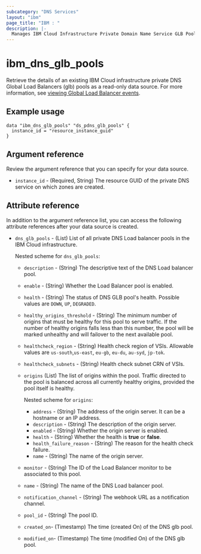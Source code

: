 ```yaml
---
subcategory: "DNS Services"
layout: "ibm"
page_title: "IBM : "
description: |-
  Manages IBM Cloud Infrastructure Private Domain Name Service GLB Pools.
---
```


# ibm_dns_glb_pools

Retrieve the details of an existing IBM Cloud infrastructure private DNS Global Load Balancers (glb) pools as a read-only data source. For more information, see [viewing Global Load Balancer events](https://cloud.ibm.com/docs/dns-svcs?topic=dns-svcs-health-check-events).


## Example usage

```
data "ibm_dns_glb_pools" "ds_pdns_glb_pools" {
  instance_id = "resource_instance_guid"
}
```


## Argument reference
Review the argument reference that you can specify for your data source. 

- `instance_id` - (Required, String) The resource GUID of the private DNS service on which zones are created.

## Attribute reference
In addition to the argument reference list, you can access the following attribute references after your data source is created. 

- `dns_glb_pools` - (List) List of all private DNS Load balancer pools in the IBM Cloud infrastructure.
	
   Nested scheme for `dns_glb_pools`:
   - `description` - (String) The descriptive text of the DNS Load balancer pool.
   - `enable` - (String)  Whether the Load Balancer pool is enabled.
   - `health` - (String) The status of DNS GLB pool's health. Possible values are `DOWN`, `UP`, `DEGRADED`.
   - `healthy_origins_threshold` - (String) The minimum number of origins that must be healthy for this pool to serve traffic. If the number of healthy origins falls less than this number, the pool will be marked unhealthy and will failover to the next available pool.
   - `healthcheck_region` - (String) Health check region of VSIs. Allowable values are `us-south`,`us-east`, `eu-gb`, `eu-du`, `au-syd`, `jp-tok`.
   - `healthcheck_subnets` - (String) Health check subnet CRN of VSIs.
   - `origins` (List) The list of origins within the pool. Traffic directed to the pool is balanced across all currently healthy origins, provided the pool itself is healthy.

     Nested scheme for `origins`:
	 - `address` - (String) The address of the origin server. It can be a hostname or an IP address.
	 - `description` - (String) The description of the origin server.
	 - `enabled` - (String) Whether the origin server is enabled.
	 - `health` - (String) Whether the health is **true** or **false**.
	 - `health_failure_reason` - (String) The reason for the health check failure.
	 - `name` - (String) The name of the origin server.
	- `monitor` - (String) The ID of the Load Balancer monitor to be associated to this pool.
	- `name` - (String) The name of the DNS Load balancer pool.
	- `notification_channel` - (String) The webhook URL as a notification channel.
	- `pool_id` - (String) The pool ID.
	- `created_on`- (Timestamp) The time (created On) of the DNS glb pool.
	- `modified_on`- (Timestamp) The time (modified On) of the DNS glb pool.
	
